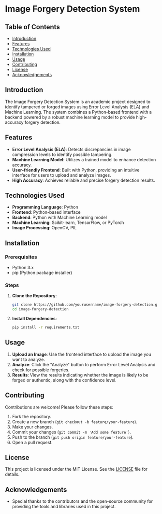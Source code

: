 # Image Forgery Detection System

## Table of Contents
- [Introduction](#introduction)
- [Features](#features)
- [Technologies Used](#technologies-used)
- [Installation](#installation)
- [Usage](#usage)
- [Contributing](#contributing)
- [License](#license)
- [Acknowledgements](#acknowledgements)

## Introduction
The Image Forgery Detection System is an academic project designed to identify tampered or forged images using Error Level Analysis (ELA) and Machine Learning. The system combines a Python-based frontend with a backend powered by a robust machine learning model to provide high-accuracy forgery detection.

## Features
- **Error Level Analysis (ELA)**: Detects discrepancies in image compression levels to identify possible tampering.
- **Machine Learning Model**: Utilizes a trained model to enhance detection accuracy.
- **User-friendly Frontend**: Built with Python, providing an intuitive interface for users to upload and analyze images.
- **High Accuracy**: Achieves reliable and precise forgery detection results.

## Technologies Used
- **Programming Language**: Python
- **Frontend**: Python-based interface
- **Backend**: Python with Machine Learning model
- **Machine Learning**: Scikit-learn, TensorFlow, or PyTorch
- **Image Processing**: OpenCV, PIL

## Installation
### Prerequisites
- Python 3.x
- pip (Python package installer)

### Steps
1. **Clone the Repository**:
   ```bash
   git clone https://github.com/yourusername/image-forgery-detection.git
   cd image-forgery-detection
   ```

2. **Install Dependencies**:
   ```bash
   pip install -r requirements.txt
   ```

## Usage
1. **Upload an Image**: Use the frontend interface to upload the image you want to analyze.
2. **Analyze**: Click the "Analyze" button to perform Error Level Analysis and check for possible forgeries.
3. **Results**: View the results indicating whether the image is likely to be forged or authentic, along with the confidence level.

## Contributing
Contributions are welcome! Please follow these steps:
1. Fork the repository.
2. Create a new branch (`git checkout -b feature/your-feature`).
3. Make your changes.
4. Commit your changes (`git commit -m 'Add some feature'`).
5. Push to the branch (`git push origin feature/your-feature`).
6. Open a pull request.

## License
This project is licensed under the MIT License. See the [LICENSE](LICENSE) file for details.

## Acknowledgements
- Special thanks to the contributors and the open-source community for providing the tools and libraries used in this project.
